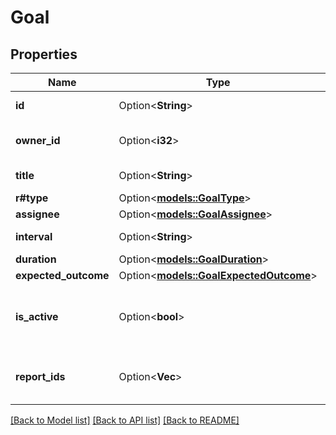 # Goal

## Properties

Name | Type | Description | Notes
------------ | ------------- | ------------- | -------------
**id** | Option<**String**> | The ID of the goal | [optional]
**owner_id** | Option<**i32**> | The ID of the creator of the goal | [optional]
**title** | Option<**String**> | The title of the goal | [optional]
**r#type** | Option<[**models::GoalType**](Goal_type.md)> |  | [optional]
**assignee** | Option<[**models::GoalAssignee**](Goal_assignee.md)> |  | [optional]
**interval** | Option<**String**> | The interval of the goal | [optional]
**duration** | Option<[**models::GoalDuration**](Goal_duration.md)> |  | [optional]
**expected_outcome** | Option<[**models::GoalExpectedOutcome**](Goal_expected_outcome.md)> |  | [optional]
**is_active** | Option<**bool**> | Whether the goal is currently active or not | [optional]
**report_ids** | Option<**Vec<String>**> | The IDs of the reports that belong to the goal | [optional]

[[Back to Model list]](../README.md#documentation-for-models) [[Back to API list]](../README.md#documentation-for-api-endpoints) [[Back to README]](../README.md)


